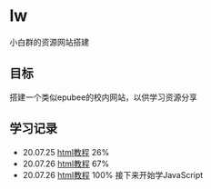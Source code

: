 # lw
小白群的资源网站搭建
## 目标
搭建一个类似epubee的校内网站，以供学习资源分享
## 学习记录
* 20.07.25  [html教程](https://www.imooc.com/learn/9)  26%
* 20.07.26  [html教程](https://www.imooc.com/learn/9)  67%
* 20.07.26  [html教程](https://www.imooc.com/learn/9)  100% 接下来开始学JavaScript

